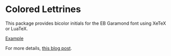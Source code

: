 # Colored Lettrines

This package provides bicolor initials for the EB Garamond font
using XeTeX or LuaTeX.


[Example](example.png)


For more details, [this blog post](http://tex.blogoverflow.com/2011/08/putting-colors-in-initials/).
